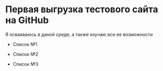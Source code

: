 # Первая выгрузка тестового сайта на GitHub
Я осваиваюсь в даной среде, а также изучаю все ее возможности

- Список №1
* Список №2
- Список №3